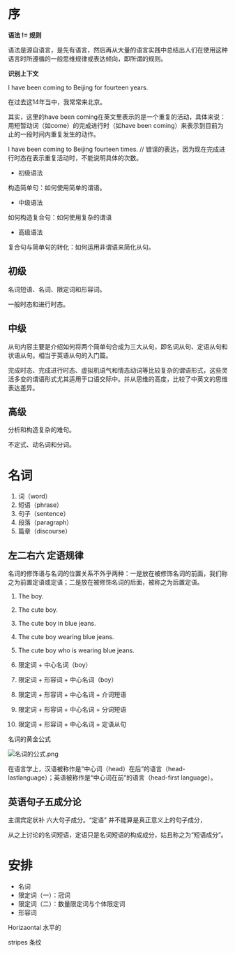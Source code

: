 # 序

**语法 != 规则**

语法是源自语言，是先有语言，然后再从大量的语言实践中总结出人们在使用这种语言时所遵循的一般思维规律或表达倾向，即所谓的规则。

**识别上下文**

I have been coming to Beijing for fourteen years.

在过去这14年当中，我常常来北京。

其实，这里的have been coming在英文里表示的是一个重复的活动，具体来说：用短暂动词（如come）的完成进行时（如have been coming）来表示到目前为止的一段时间内重复发生的动作。

I have been coming to Beijing fourteen times. // 错误的表达，因为现在完成进行时态在表示重复活动时，不能说明具体的次数。

- 初级语法

构造简单句：如何使用简单的谓语。

- 中级语法

如何构造复合句：如何使用复杂的谓语

- 高级语法

复合句与简单句的转化：如何运用非谓语来简化从句。

## 初级

名词短语、名词、限定词和形容词。

一般时态和进行时态。

## 中级

从句内容主要是介绍如何将两个简单句合成为三大从句，即名词从句、定语从句和状语从句。相当于英语从句的入门篇。

完成时态、完成进行时态、虚拟机语气和情态动词等比较复杂的谓语形式，这些灵活多变的谓语形式尤其适用于口语交际中。并从思维的高度，比较了中英文的思维表达差异。

## 高级

分析和构造复杂的难句。

不定式、动名词和分词。

# 名词

1. 词（word）
2. 短语（phrase）
3. 句子（sentence）
4. 段落（paragraph）
5. 篇章（discourse）

## 左二右六 定语规律

名词的修饰语与名词的位置关系不外乎两种：一是放在被修饰名词的前面，我们称之为前置定语或定语；二是放在被修饰名词的后面，被称之为后置定语。

1. The boy.
2. The cute boy.
3. The cute boy in blue jeans.
4. The cute boy wearing blue jeans.
5. The cute boy who is wearing blue jeans.

1. 限定词 + 中心名词（boy）
2. 限定词 + 形容词 + 中心名词（boy）
3. 限定词 + 形容词 + 中心名词 + 介词短语
4. 限定词 + 形容词 + 中心名词 + 分词短语
5. 限定词 + 形容词 + 中心名词 + 定语从句

名词的黄金公式

![名词的公式.png](https://i.loli.net/2021/03/04/7opGQgSDyvAixPF.png)

在语言学上，汉语被称作是“中心词（head）在后”的语言（head-lastlanguage）；英语被称作是“中心词在前”的语言（head-first language）。

## 英语句子五成分论

主谓宾定状补 六大句子成分。“定语” 并不能算是真正意义上的句子成分，

从之上讨论的名词短语，定语只是名词短语的构成成分，姑且称之为“短语成分”。



# 安排

- 名词
- 限定词（一）：冠词
- 限定词（二）：数量限定词与个体限定词
- 形容词

Horizaontal 水平的

stripes 条纹